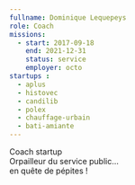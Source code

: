 ```yaml
---
fullname: Dominique Lequepeys
role: Coach
missions:
  - start: 2017-09-18
    end: 2021-12-31
    status: service
    employer: octo
startups :
  - aplus
  - histovec
  - candilib
  - polex
  - chauffage-urbain
  - bati-amiante
---
```


Coach startup<br>
Orpailleur du service public…<br>
en quête de pépites !

